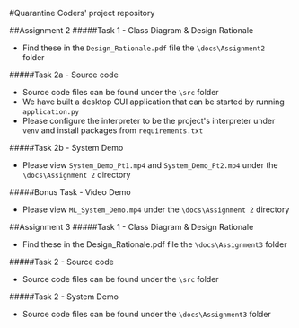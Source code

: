 #Quarantine Coders' project repository

##Assignment 2
#####Task 1 - Class Diagram & Design Rationale
- Find these in the `Design_Rationale.pdf` file the `\docs\Assignment2 ` folder

#####Task 2a - Source code
- Source code files can be found under the `\src` folder
- We have built a desktop GUI application that can be started by running `application.py`
- Please configure the interpreter to be the project's interpreter under `venv` and install packages from `requirements.txt`

#####Task 2b - System Demo
- Please view `System_Demo_Pt1.mp4` and `System_Demo_Pt2.mp4` under the `\docs\Assignment 2` directory

#####Bonus Task - Video Demo
- Please view `ML_System_Demo.mp4` under the `\docs\Assignment 2` directory

##Assignment 3
#####Task 1 - Class Diagram & Design Rationale
- Find these in the Design_Rationale.pdf file the `\docs\Assignment3` folder

#####Task 2 - Source code
- Source code files can be found under the `\src` folder

#####Task 2 - System Demo
- Source code files can be found under the `\docs\Assignment3` folder